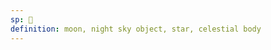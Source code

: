 ```yaml
---
sp: 󱤺
definition: moon, night sky object, star, celestial body
---
```

<!-- mun is what you see when you look up at the sky, especially at night. the most obvious of these is the moon. more broadly it's any object in space. our earth is ma, but it's also a mun. -->